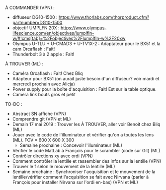 À COMMANDER (VPN) :
  - diffuseur DG10-1500 : https://www.thorlabs.com/thorproduct.cfm?partnumber=DG10-1500
  - objectif UMPLFN 20X : https://www.olympus-lifescience.com/en/objectives/lumplfln-w/#!cms[tab]=%2Fobjectives%2Flumplfln-w%2F20xw
  - Olympus U-TLU + U-CMAD3 + U-TV1X-2 : Adaptateur pour le BX51 et la cam Orcaflash : Fait!
  - Thunderbolt 3 à 2 apple : Fait! 

À TROUVER (ML) : 
  - Caméra Orcaflash : Fait! Chez Bliq
  - Adapteur pour BX51 (on aurait juste besoin d'un diffuseur? voir mardi et mercredi prochain avec Alicja)
  - Power supply pour la boîte d'acquisition : Fait! Est sur la table optique.
  - Camera link bouts gros et petit

TO-DO : 
  - Abstract SN affiche (VPN)
  - Comprendre git (VPN et ML)
  - Demain 17 mai 2019 : Trouver les À TROUVER, aller voir Benoit chez Bliq (ML)
  - Jouer avec le code de l'illuminateur et vérifier qu'on a toutes les lens (ML). FOV = 600 X 600 X 300
    - Semaine prochaine : Concevoir l'illuminateur (ML)
  - Vérifier le code MatLab à François pour le scrambler (code sur Git) (ML)
  - Contrôler directions xy avec ordi (VPN)
  - Comment contrôler la lentille et rassembler des infos sur la lentille (VPN)
  - Trouver le f selon le mouvement de la lentille (ML)
  - Semaine prochaine : Synchroniser l'acquisition et le mouvement de la lentille/vérifier comment l'acquisition se fait avec Nirvana (parler à François pour installer Nirvana sur l'ordi en-bas)
    (VPN et ML)
